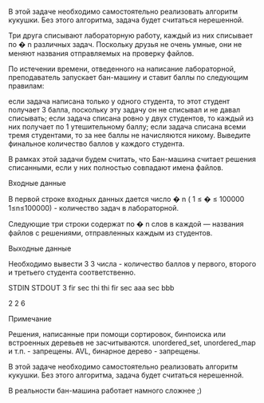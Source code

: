 В этой задаче необходимо самостоятельно реализовать алгоритм кукушки. Без этого алгоритма, задача будет считаться нерешенной.

Три друга списывают лабораторную работу, каждый из них списывает по
�
n различных задач. Поскольку друзья не очень умные, они не меняют названия отправляемых на проверку файлов.

По истечении времени, отведенного на написание лабораторной, преподаватель запускает бан-машину и ставит баллы по следующим правилам:

если задача написана только у одного студента, то этот студент получает 3 балла, поскольку эту задачу он не списывал и не давал списывать;
если задача списана ровно у двух студентов, то каждый из них получает по 1 утешительному баллу;
если задача списана всеми тремя студентами, то за нее баллы не начисляются никому.
Выведите финальное количество баллов у каждого студента.

В рамках этой задачи будем считать, что Бан-машина считает решения списанными, если у них полностью совпадают имена файлов.

Входные данные

В первой строке входных данных дается число
�
n (
1
≤
�
≤
100000
1≤n≤100000) - количество задач в лабораторной.

Следующие три строки содержат по
�
n слов в каждой — названия файлов с решениями, отправленных каждым из студентов.

Выходные данные

Необходимо вывести
3
3 числа - количество баллов у первого, второго и третьего студента соответственно.

STDIN	STDOUT
3
fir sec thi
thi fir sec
aaa sec bbb

2 2 6

Примечание

Решения, написанные при помощи сортировок, бинпоиска или встроенных деревьев не засчитываются. unordered_set, unordered_map и т.п. - запрещены. AVL, бинарное дерево - запрещены.

В этой задаче необходимо самостоятельно реализовать алгоритм кукушки. Без этого алгоритма, задача будет считаться нерешенной.

В реальности бан-машина работает намного сложнее ;)


